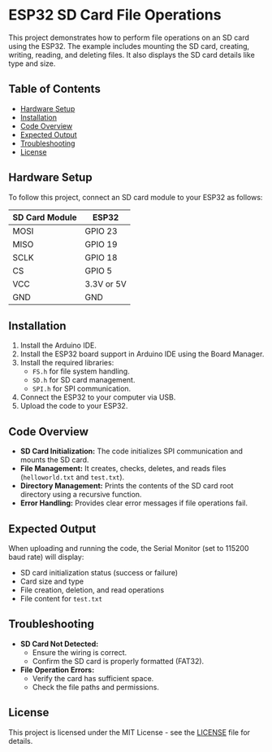 # ESP32 SD Card File Operations

This project demonstrates how to perform file operations on an SD card using the ESP32. The example includes mounting the SD card, creating, writing, reading, and deleting files. It also displays the SD card details like type and size.

## Table of Contents

- [Hardware Setup](#hardware-setup)
- [Installation](#installation)
- [Code Overview](#code-overview)
- [Expected Output](#expected-output)
- [Troubleshooting](#troubleshooting)
- [License](#license)

## Hardware Setup

To follow this project, connect an SD card module to your ESP32 as follows:

| SD Card Module | ESP32     |
|----------------|-----------|
| MOSI           | GPIO 23   |
| MISO           | GPIO 19   |
| SCLK           | GPIO 18   |
| CS             | GPIO 5    |
| VCC            | 3.3V or 5V|
| GND            | GND       |

## Installation

1.  Install the Arduino IDE.
2.  Install the ESP32 board support in Arduino IDE using the Board Manager.
3.  Install the required libraries:
    -   `FS.h` for file system handling.
    -   `SD.h` for SD card management.
    -   `SPI.h` for SPI communication.
4.  Connect the ESP32 to your computer via USB.
5.  Upload the code to your ESP32.

## Code Overview

-   **SD Card Initialization:** The code initializes SPI communication and mounts the SD card.
-   **File Management:** It creates, checks, deletes, and reads files (`helloworld.txt` and `test.txt`).
-   **Directory Management:** Prints the contents of the SD card root directory using a recursive function.
-   **Error Handling:** Provides clear error messages if file operations fail.

## Expected Output

When uploading and running the code, the Serial Monitor (set to 115200 baud rate) will display:

-   SD card initialization status (success or failure)
-   Card size and type
-   File creation, deletion, and read operations
-   File content for `test.txt`

## Troubleshooting

-   **SD Card Not Detected:**
    -   Ensure the wiring is correct.
    -   Confirm the SD card is properly formatted (FAT32).
-   **File Operation Errors:**
    -   Verify the card has sufficient space.
    -   Check the file paths and permissions.

## License

This project is licensed under the MIT License - see the [LICENSE](LICENSE) file for details.
